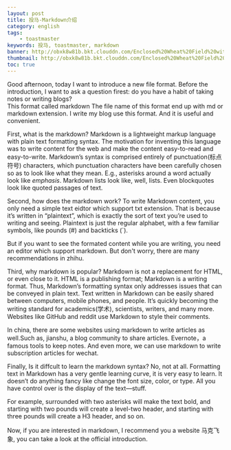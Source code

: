 ```yaml
---
layout: post
title: 投马-Markdown介绍
category: english
tags:
    - toastmaster
keywords: 投马, toastmaster, markdown
banner: http://obxk8w81b.bkt.clouddn.com/Enclosed%20Wheat%20Field%20with%20Peasant.jpg
thumbnail: http://obxk8w81b.bkt.clouddn.com/Enclosed%20Wheat%20Field%20with%20Peasant.jpg
toc: true
---
```



Good afternoon, today I want to introduce a new file format. Before the introduction, I want to ask a question firest: do you have a habit of taking notes or writing blogs?  
This format called markdown The file name of this format end up with md or markdown extension. I write my blog use this format. And it is useful and convenient.

First, what is the markdown?
Markdown is a lightweight markup language with plain text formatting syntax. 
The motivation for inventing this language was to write content for the web and make the content easy-to-read and easy-to-write.
Markdown’s syntax is comprised entirely of punctuation(标点符号) characters, which punctuation characters have been carefully chosen so as to look like what they mean. E.g., asterisks around a word actually look like *emphasis*. Markdown lists look like, well, lists. Even blockquotes look like quoted passages of text.

Second, how does the markdown work?
To write Markdown content, you only need a simple text eidtor which support txt extension. That is because it’s written in “plaintext”, which is exactly the sort of text you’re used to writing and seeing. Plaintext is just the regular alphabet, with a few familiar symbols, like pounds (#) and backticks (`).

But if you want to see the formated content while you are writing, you need an editor which support markdown. But don't worry, there are many recommendations in zhihu.

Third, why markdown is popular?
Markdown is not a replacement for HTML, or even close to it. HTML is a publishing format; Markdown is a writing format. Thus, Markdown’s formatting syntax only addresses issues that can be conveyed in plain text. 
Text written in Markdown can be easily shared between computers, mobile phones, and people. It’s quickly becoming the writing standard for academics(学术), scientists, writers, and many more. Websites like GitHub and reddit use Markdown to style their comments. 

In china, there are some websites using markdown to write articles as well.Such as, jianshu, a blog community to share articles. Evernote，a famous tools to keep notes. And even more, we can use markdown to write subscription articles for wechat.

Finally, Is it diffcult to learn the markdown syntax?
No, not at all. Formatting text in Markdown has a very gentle learning curve, it is very easy to learn. It doesn’t do anything fancy like change the font size, color, or type. All you have control over is the display of the text—stuff.

For example, surrounded with two asterisks will make the text bold, and starting with two pounds will create a level-two header, and starting with three pounds will create a H3 header, and so on.

Now, if you are interested in markdown, I recommend you a website 马克飞象, you can take a look at the official introduction.





